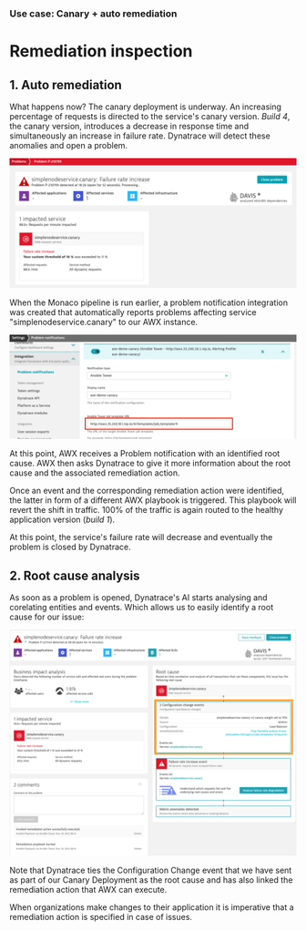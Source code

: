 ### Use case: Canary + auto remediation

# Remediation inspection

## 1. Auto remediation

What happens now? The canary deployment is underway. An increasing percentage of requests is directed to the service's canary version. *Build 4*, the canary version, introduces a decrease in response time and simultaneously an increase in failure rate.  Dynatrace will detect these anomalies and open a problem.

![dynatrace_problem_opened](../assets/images/dynatrace_problem_opened.png)

When the Monaco pipeline is run earlier, a problem notification integration was created that automatically reports problems affecting service "simplenodeservice.canary" to our AWX instance.

![dynatrace_problem_notification](../assets/images/dynatrace_problem_notification.png)


At this point, AWX receives a Problem notification with an identified root cause. AWX then asks Dynatrace to give it more information about the root cause and the associated remediation action.

Once an event and the corresponding remediation action were identified, the latter in form of a different AWX playbook is triggered. This playbook will revert the shift in traffic. 100% of the traffic is again routed to the healthy application version (*build 1*).

At this point, the service's failure rate will decrease and eventually the problem is closed by Dynatrace.

## 2. Root cause analysis

As soon as a problem is opened, Dynatrace's AI starts analysing and corelating entities and events. Which allows us to easily identify a root cause for our issue:

![dynatrace_problem_rootcause](../assets/images/dynatrace_problem_rootcause.png)

Note that Dynatrace ties the Configuration Change event that we have sent as part of our Canary Deployment as the root cause and has also linked the remediation action that AWX can execute.

When organizations make changes to their application it is imperative that a remediation action is specified in case of issues.

